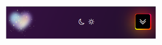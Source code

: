 ![Alternatieve tekst](https://github.com/diGiusepp3/gradientBorder_animated_toggler/blob/digidesign/Schermafbeelding%202024-04-09%20201041.png)
